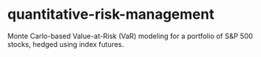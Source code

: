 # quantitative-risk-management
Monte Carlo-based Value-at-Risk (VaR) modeling for a portfolio of S&amp;P 500 stocks, hedged using index futures.
